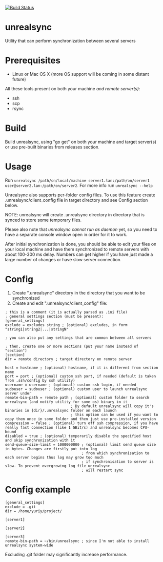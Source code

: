 [![Build Status](https://travis-ci.org/unrealsync/unrealsync.svg?branch=master)](https://travis-ci.org/unrealsync/unrealsync)

unrealsync
==========

Utility that can perform synchronization between several servers

Prerequisites
=============

 - Linux or Mac OS X (more OS support will be coming in some distant future)

All these tools present on both your machine *and remote server(s)*:

 - ssh
 - scp
 - rsync

Build
=====

Build unrealsync, using "go get" on both your machine and target server(s) or use pre-built binaries from releases section.

Usage
======

Run `unrealsync /path/on/local/machine server1.lan:/path/on/server1 user@server2.lan:/path/on/server2`. For more info run `unrealsync --help`

Unrealsync also supports per-folder config files. To use this feature create .unrealsync/client_config file in target directory and see Config section below.

NOTE: unrealsync will create .unrealsync directory in directory that is synced to store some temporary files.

Please also note that *unrealsync cannot run as daemon* yet, so you need to have a separate console window open in order for it to work.

After initial synchronization is done, you should be able to edit your files on your local machine and have them synchronized to remote servers with about 100-300 ms delay. Numbers can get higher if you have just made a large number of changes or have slow server connection.

Config
======

1. Create ".unrealsync" directory in the directory that you want to be synchronized
2. Create and edit ".unrealsync/client_config" file:

```
; this is a comment (it is actually parsed as .ini file)
; general settings section (must be present):
[general_settings]
exclude = excludes string ; (optional) excludes, in form "string1|string2|...|stringN"

; you can also put any settings that are common between all servers

; then, create one or more sections (put your name instead of "section")
[section]
dir = remote directory ; target directory on remote server

host = hostname ; (optional) hostname, if it is different from section name
port = port ; (optional) custom ssh port, if needed (default is taken from .ssh/config by ssh utility)
username = username ; (optional) custom ssh login, if needed
sudouser = sudouser ; (optional) custom user to launch unrealsync server under
remote-bin-path = remote path ; (optional) custom folder to search unrealsync (and notify utility for some os) binary in it
                              ; By default unrealsync will copy it's binaries in {dir}/.unrealsync folder on each launch
                              ; this option can be used if you want to copy them once in some folder and then just use pre-installed version
compression = false ; (optional) turn off ssh compression, if you have really fast connection (like 1 GBit/s) and unrealsync becomes CPU-bound
disabled = true ; (optional) temporarily disable the specified host and skip synchronization with it
send-queue-size-limit = 1000000000 ; (optional) limit send queue size in bytes. Changes are firstly put into log
                                   ; from which synchronisation to each server begins thus log may grow too much
                                   ; if synchronisation to server is slow. To prevent overgrowing log file unrealsync
                                   ; will restart sync
```

Config example
==============

```
[general_settings]
exclude = .git
dir = /home/yuriy/project/

[server1]

[server2]

[server3]
remote-bin-path = ~/bin/unrealsync ; since I'm not able to install unrealsync system-wide
```

Excluding .git folder may significantly increase performance.

